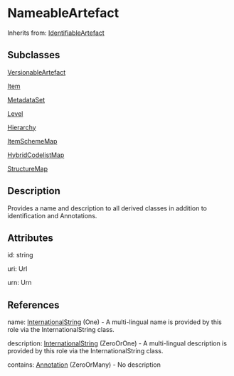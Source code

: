 
# NameableArtefact

Inherits from: [IdentifiableArtefact](IdentifiableArtefact.md)

## Subclasses

[VersionableArtefact](VersionableArtefact.md)

[Item](Item.md)

[MetadataSet](../MetadataStructureDefinitions/MetadataSet.md)

[Level](../HierarchicalCodelists/Level.md)

[Hierarchy](../HierarchicalCodelists/Hierarchy.md)

[ItemSchemeMap](../ItemSchemeMaps/ItemSchemeMap.md)

[HybridCodelistMap](../HybridCodelistMap/HybridCodelistMap.md)

[StructureMap](../StructureMaps/StructureMap.md)



## Description

Provides a name and description to all derived classes in addition to identification and Annotations.


## Attributes

id: string

uri: Url

urn: Urn



## References

name: [InternationalString](InternationalString.md) (One) - A multi-lingual name is provided by this role via the InternationalString class.

description: [InternationalString](InternationalString.md) (ZeroOrOne) - A multi-lingual description is provided by this role via the InternationalString class.

contains: [Annotation](Annotation.md) (ZeroOrMany) - No description




